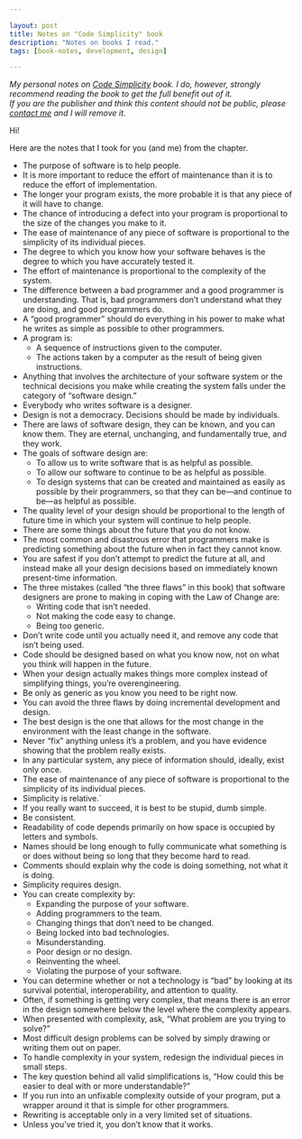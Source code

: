 ```yaml
---

layout: post
title: Notes on "Code Simplicity" book
description: "Notes on books I read."
tags: [book-notes, development, design]

---
```


_My personal notes on [Code Simplicity](https://www.goodreads.com/book/show/13234063-code-simplicity) book.
I do, however, strongly recommend reading the book to get the full benefit out of it.
<br />
If you are the publisher and think this content should not be public, please [contact me](/about) and I will remove it._

Hi!

Here are the notes that I took for you (and me) from the chapter.

* The purpose of software is to help people.
* It is more important to reduce the effort of maintenance than it is to reduce the effort of implementation.
* The longer your program exists, the more probable it is that any piece of it will have to change.
* The chance of introducing a defect into your program is proportional to the size of the changes you make to it.
* The ease of maintenance of any piece of software is proportional to the simplicity of its individual pieces.
* The degree to which you know how your software behaves is the degree to which you have accurately tested it.
* The effort of maintenance is proportional to the complexity of the system.
* The difference between a bad programmer and a good programmer is understanding. That is, bad programmers don’t understand what they are doing, and good programmers do.
* A “good programmer” should do everything in his power to make what he writes as simple as possible to other programmers.
* A program is:
  * A sequence of instructions given to the computer.
  * The actions taken by a computer as the result of being given instructions.
* Anything that involves the architecture of your software system or the technical decisions you make while creating the system falls under the category of “software design.”
* Everybody who writes software is a designer.
* Design is not a democracy. Decisions should be made by individuals.
* There are laws of software design, they can be known, and you can know them. They are eternal, unchanging, and fundamentally true, and they work.
* The goals of software design are:
  * To allow us to write software that is as helpful as possible.
  * To allow our software to continue to be as helpful as possible.
  * To design systems that can be created and maintained as easily as possible by their programmers, so that they can be—and continue to be—as helpful as possible.
* The quality level of your design should be proportional to the length of future time in which your system will continue to help people.
* There are some things about the future that you do not know.
* The most common and disastrous error that programmers make is predicting something about the future when in fact they cannot know.
* You are safest if you don’t attempt to predict the future at all, and instead make all your design decisions based on immediately known present-time information.
* The three mistakes (called “the three flaws” in this book) that software designers are prone to making in coping with the Law of Change are:
  * Writing code that isn’t needed.
  * Not making the code easy to change.
  * Being too generic.
* Don’t write code until you actually need it, and remove any code that isn’t being used.
* Code should be designed based on what you know now, not on what you think will happen in the future.
* When your design actually makes things more complex instead of simplifying things, you’re overengineering.
* Be only as generic as you know you need to be right now.
* You can avoid the three flaws by doing incremental development and design.
* The best design is the one that allows for the most change in the environment with the least change in the software.
* Never “fix” anything unless it’s a problem, and you have evidence showing that the problem really exists.
* In any particular system, any piece of information should, ideally, exist only once.
* The ease of maintenance of any piece of software is proportional to the simplicity of its individual pieces.
* Simplicity is relative.`
* If you really want to succeed, it is best to be stupid, dumb simple.
* Be consistent.
* Readability of code depends primarily on how space is occupied by letters and symbols.
* Names should be long enough to fully communicate what something is or does without being so long that they become hard to read.
* Comments should explain why the code is doing something, not what it is doing.
* Simplicity requires design.
* You can create complexity by:
  * Expanding the purpose of your software.
  * Adding programmers to the team.
  * Changing things that don’t need to be changed.
  * Being locked into bad technologies.
  * Misunderstanding.
  * Poor design or no design.
  * Reinventing the wheel.
  * Violating the purpose of your software.
* You can determine whether or not a technology is “bad” by looking at its survival potential, interoperability, and attention to quality.
* Often, if something is getting very complex, that means there is an error in the design somewhere below the level where the complexity appears.
* When presented with complexity, ask, “What problem are you trying to solve?”
* Most difficult design problems can be solved by simply drawing or writing them out on paper.
* To handle complexity in your system, redesign the individual pieces in small steps.
* The key question behind all valid simplifications is, “How could this be easier to deal with or more understandable?”
* If you run into an unfixable complexity outside of your program, put a wrapper around it that is simple for other programmers.
* Rewriting is acceptable only in a very limited set of situations.
* Unless you’ve tried it, you don’t know that it works.